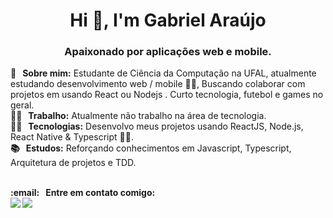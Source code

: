 <h1 align="center">Hi 👋, I'm Gabriel Araújo</h1>
<h3 align="center">Apaixonado por aplicações web e mobile.</h3>
<p>
  <strong> 💬  &nbsp; Sobre mim:</strong> Estudante de Ciência da Computação na UFAL, atualmente estudando desenvolvimento web / mobile 🐱‍💻, Buscando colaborar com projetos em usando React ou Nodejs . Curto tecnologia, futebol  e games no geral. <br/>  
  <strong>👨‍🏭  &nbsp; Trabalho:</strong> Atualmente não trabalho na área de tecnologia.<br/>
  <strong>👨‍💻  &nbsp; Tecnologias:</strong> Desenvolvo meus projetos usando ReactJS, Node.js, React Native & Typescript 🐱‍👤. <br/>
  <strong>📚  &nbsp; Estudos:</strong> Reforçando conhecimentos em Javascript, Typescript, Arquitetura de projetos e TDD. <br/>
  <strong><br/>
</p>
<p>
  <strong>:email: &nbsp; Entre em contato comigo:</strong><br/> <a href="https://www.linkedin.com/in/araujogabriel77/"><img src="https://img.shields.io/badge/-Gabriel_Araujo-blue?style=flat-square&logo=Linkedin&logoColor=white&link=https://www.linkedin.com/in/araujogabriel77/" /></a>
<a href="mailto:araujogabrielocn@gmail.com"><img src="https://img.shields.io/badge/-araujogabrielocn@gmail.com-c14438?style=flat-square&logo=Gmail&logoColor=white&link=mailto:araujogabrielocn@gmail.com" /></a>
</p>


